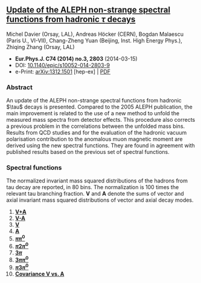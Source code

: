 <!--
.. title: Non-strange spectral functions, ALEPH, 2014
.. slug: aleph-non-strange-2014
.. date: 2018-09-01 13:00:00 UTC+01:00
.. tags: mathjax, ALEPH, non-strange, vector, axial
.. category: 
.. link: 
.. description: Update of ALEPH 2005 publication with new unfolding method
.. type: text
-->

## [Update of the ALEPH non-strange spectral functions from hadronic $\tau$ decays](https://inspirehep.net/record/1267648)

Michel Davier (Orsay, LAL), Andreas Höcker (CERN), Bogdan Malaescu
(Paris U., VI-VII), Chang-Zheng Yuan (Beijing, Inst. High Energy Phys.),
Zhiqing Zhang (Orsay, LAL)

-   **Eur.Phys.J. C74 (2014) no.3, 2803** (2014-03-15)
-   DOI: [10.1140/epjc/s10052-014-2803-9](https://doi.org/10.1140/epjc/s10052-014-2803-9)
-   e-Print: [arXiv:1312.1501](http://arXiv.org/abs/arXiv:1312.1501)
    \[hep-ex\] \| [PDF](http://arXiv.org/pdf/1312.1501.pdf)

### Abstract
An update of the ALEPH non-strange spectral functions from hadronic
\$\\tau\$ decays is presented. Compared to the 2005 ALEPH publication,
the main improvement is related to the use of a new method to unfold the
measured mass spectra from detector effects. This procedure also
corrects a previous problem in the correlations between the unfolded
mass bins. Results from QCD studies and for the evaluation of the
hadronic vacuum polarisation contribution to the anomalous muon magnetic
moment are derived using the new spectral functions. They are found in
agreement with published results based on the previous set of spectral
functions.

### Spectral functions

The normalized invariant mass squared
distributions of the hadrons from tau decay are reported, in 80
bins. The normalization is 100 times the relevant tau branching
fraction. **V** and **A** denote the sums of vector and axial
invariant mass squared distributions of vector and axial decay modes.

1.  [**V+A**](specfun13/aleph13_vplusa.f)
2.  [**V-A**](specfun13/aleph13_vminusa.f)
3.  [**V**](specfun13/aleph13_v.f)
4.  [**A**](specfun13/aleph13_a.f)
5.  [**$\pi\pi^0$**](specfun13/aleph13_pipi0.f)
6.  [**$\pi2\pi^0$**](specfun13/aleph13_pi2pi0.f)
7.  [**$3\pi$**](specfun13/aleph13_3pi.f)
8.  [**$3\pi\pi^0$**](specfun13/aleph13_3pipi0.f)
9.  [**$\pi3\pi^0$**](specfun13/aleph13_pi3pi0.f)
10. [**Covariance V vs. A**](specfun13/aleph13_v_a.f)
